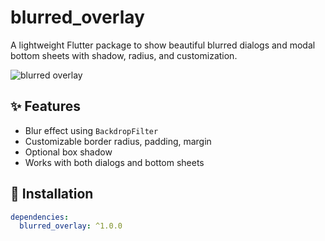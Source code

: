 # blurred_overlay

A lightweight Flutter package to show beautiful blurred dialogs and modal bottom sheets with shadow, radius, and customization.

![blurred overlay](https://github.com/Ebrahim683/blurred_overlay/assets/your_preview_image)

## ✨ Features

- Blur effect using `BackdropFilter`
- Customizable border radius, padding, margin
- Optional box shadow
- Works with both dialogs and bottom sheets

## 🚀 Installation

```yaml
dependencies:
  blurred_overlay: ^1.0.0

